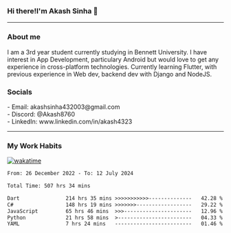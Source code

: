 <h3>Hi there!I'm Akash Sinha 👋</h3>

--- 

<h3>About me</h3>
I am a 3rd year student currently studying in Bennett University. I have interest in App Development, particulary Android but would love to get any experience in cross-platform technologies. Currently learning Flutter, with previous experience in Web dev, backend dev with Django and NodeJS.

<h3>Socials</h3>
 - Email: akashsinha432003@gmail.com<br>
 - Discord: @Akash8760<br>
 - LinkedIn: www.linkedin.com/in/akash4323<br>


---

<h3>My Work Habits</h3>

[![wakatime](https://wakatime.com/badge/user/938b2951-49cf-4810-9b9e-c17cde3d3343.svg)](https://wakatime.com/@938b2951-49cf-4810-9b9e-c17cde3d3343)

<!--START_SECTION:waka-->

```txt
From: 26 December 2022 - To: 12 July 2024

Total Time: 507 hrs 34 mins

Dart               214 hrs 35 mins >>>>>>>>>>>--------------   42.28 %
C#                 148 hrs 19 mins >>>>>>>------------------   29.22 %
JavaScript         65 hrs 46 mins  >>>----------------------   12.96 %
Python             21 hrs 58 mins  >------------------------   04.33 %
YAML               7 hrs 24 mins   -------------------------   01.46 %
```

<!--END_SECTION:waka-->

